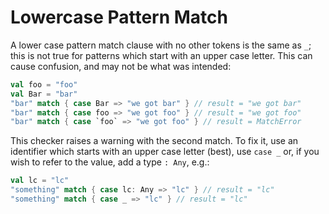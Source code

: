 # Lowercase Pattern Match

A lower case pattern match clause with no other tokens is the same as `_`; this is not true for patterns which start with an upper case letter. This can cause confusion, and may not be what was intended:

```scala
val foo = "foo"
val Bar = "bar"
"bar" match { case Bar => "we got bar" } // result = "we got bar"
"bar" match { case foo => "we got foo" } // result = "we got foo"
"bar" match { case `foo` => "we got foo" } // result = MatchError
```

This checker raises a warning with the second match. To fix it, use an identifier which starts with an upper case letter (best), use `case _` or, if you wish to refer to the value, add a type `: Any`, e.g.:

```scala
val lc = "lc"
"something" match { case lc: Any => "lc" } // result = "lc"
"something" match { case _ => "lc" } // result = "lc"
```
